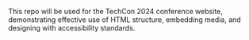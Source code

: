 This repo will be used for the TechCon 2024 conference website, demonstrating effective use of HTML structure, embedding media, and designing with accessibility standards.